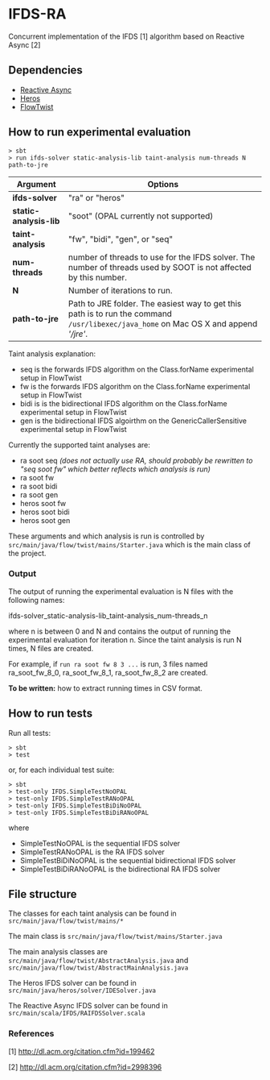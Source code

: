# IFDS-RA
Concurrent implementation of the IFDS [1] algorithm based on Reactive Async [2]

## Dependencies
- [Reactive Async](https://github.com/phaller/reactive-async)
- [Heros](https://github.com/Sable/heros)
- [FlowTwist](https://github.com/johanneslerch/FlowTwist)

## How to run experimental evaluation
```
> sbt
> run ifds-solver static-analysis-lib taint-analysis num-threads N path-to-jre
```

Argument | Options
--- | ---
__ifds-solver__ | "ra" or "heros"
__static-analysis-lib__ | "soot" (OPAL currently not supported)
__taint-analysis__ | "fw", "bidi", "gen", or "seq"
__num-threads__ | number of threads to use for the IFDS solver. The number of threads used by SOOT is not affected by this number.
__N__ | Number of iterations to run.
__path-to-jre__ | Path to JRE folder. The easiest way to get this path is to run the command `/usr/libexec/java_home` on Mac OS X and append _'/jre'_.

Taint analysis explanation:
- seq is the forwards IFDS algorithm on the Class.forName experimental setup in FlowTwist
- fw is the forwards IFDS algorithm on the Class.forName experimental setup in FlowTwist
- bidi is is the bidirectional IFDS algorithm on the Class.forName experimental setup in FlowTwist
- gen is the bidirectional IFDS algoirthm on the GenericCallerSensitive experimental setup in FlowTwist

Currently the supported taint analyses are:
- ra soot seq _(does not actually use RA, should probably be rewritten to "seq soot fw" which better reflects which analysis is run)_
- ra soot fw
- ra soot bidi
- ra soot gen
- heros soot fw
- heros soot bidi
- heros soot gen

These arguments and which analysis is run is controlled by `src/main/java/flow/twist/mains/Starter.java` which is the main class of the project.

### Output
The output of running the experimental evaluation is N files with the following names:


ifds-solver\_static-analysis-lib\_taint-analysis\_num-threads_n

where n is between 0 and N and contains the output of running the experimental evaluation for
iteration n. Since the taint analysis is run N times, N files are created.

For example, if `run ra soot fw 8 3 ...` is run, 3 files named ra\_soot\_fw\_8\_0, ra\_soot\_fw\_8\_1, ra\_soot\_fw\_8\_2 are created.

__To be written:__ how to extract running times in CSV format.

## How to run tests
Run all tests:
```
> sbt
> test
```
or, for each individual test suite:
```
> sbt
> test-only IFDS.SimpleTestNoOPAL
> test-only IFDS.SimpleTestRANoOPAL
> test-only IFDS.SimpleTestBiDiNoOPAL
> test-only IFDS.SimpleTestBiDiRANoOPAL
```
where
- SimpleTestNoOPAL is the sequential IFDS solver
- SimpleTestRANoOPAL is the RA IFDS solver
- SimpleTestBiDiNoOPAL is the sequential bidirectional IFDS solver
- SimpleTestBiDiRANoOPAL is the bidirectional RA IFDS solver

## File structure
The classes for each taint analysis can be found in `src/main/java/flow/twist/mains/*`

The main class is `src/main/java/flow/twist/mains/Starter.java`

The main analysis classes are `src/main/java/flow/twist/AbstractAnalysis.java` and `src/main/java/flow/twist/AbstractMainAnalysis.java`

The Heros IFDS solver can be found in `src/main/java/heros/solver/IDESolver.java`

The Reactive Async IFDS solver can be found in `src/main/scala/IFDS/RAIFDSSolver.scala`

### References
[1] http://dl.acm.org/citation.cfm?id=199462

[2] http://dl.acm.org/citation.cfm?id=2998396

